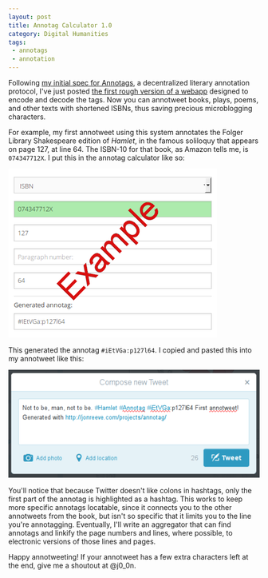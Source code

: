 ```yaml
---
layout: post
title: Annotag Calculator 1.0 
category: Digital Humanities
tags: 
 - annotags
 - annotation
---
```


Following [my initial spec for Annotags](/projects/annotags/about.html), a decentralized literary annotation protocol, I've just posted [the first rough version of a webapp](/projects/annotags/) designed to encode and decode the tags. Now you can annotweet books, plays, poems, and other texts with shortened ISBNs, thus saving precious microblogging characters. 

For example, my first annotweet using this system annotates the Folger Library Shakespeare edition of *Hamlet*, in the famous soliloquy that appears on page 127, at line 64. The ISBN-10 for that book, as Amazon tells me, is `074347712X`. I put this in the annotag calculator like so: 

![Annotag Calculator](/images/annotags/annotag-calc.png)

This generated the annotag `#iEtVGa:p127l64`. I copied and pasted this into my annotweet like this: 

![Annotweet](/images/annotags/first-annotweet.png)

You'll notice that because Twitter doesn't like colons in hashtags, only the first part of the annotag is highlighted as a hashtag. This works to keep more specific annotags locatable, since it connects you to the other annotweets from the book, but isn't so specific that it limits you to the line you're annotagging. Eventually, I'll write an aggregator that can find annotags and linkify the page numbers and lines, where possible, to electronic versions of those lines and pages.  

Happy annotweeting! If your annotweet has a few extra characters left at the end, give me a shoutout at @j0_0n. 
